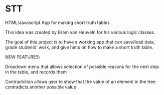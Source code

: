 # STT

HTML/Javascript App for making short truth tables

This idea was created by Bram van Heuveln for his various logic classes.

The goal of this project is to have a working app that can save/load data, grade students' work, and give hints on how to make a short truth table.

NEW FEATURES:

Dropdown menu that allows selection of possible reasons for the next step in the table, and records them

Contradiction allows user to show that the value of an element in the tree contradicts another possible value
